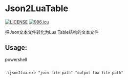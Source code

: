 # Json2LuaTable

[![LICENSE](https://img.shields.io/badge/license-NPL%20(The%20996%20Prohibited%20License)-blue.svg)](https://github.com/996icu/996.ICU/blob/master/LICENSE)
<a href="https://996.icu"><img src="https://img.shields.io/badge/link-996.icu-red.svg" alt="996.icu"></a>

把Json文本文件转化为Lua Table结构的文本文件

## Usage:

powershell

``` shell

.\json2lua.exe "json file path" "output lua file path"

```